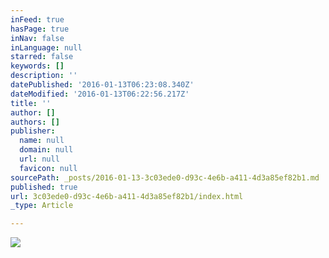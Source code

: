 ```yaml
---
inFeed: true
hasPage: true
inNav: false
inLanguage: null
starred: false
keywords: []
description: ''
datePublished: '2016-01-13T06:23:08.340Z'
dateModified: '2016-01-13T06:22:56.217Z'
title: ''
author: []
authors: []
publisher:
  name: null
  domain: null
  url: null
  favicon: null
sourcePath: _posts/2016-01-13-3c03ede0-d93c-4e6b-a411-4d3a85ef82b1.md
published: true
url: 3c03ede0-d93c-4e6b-a411-4d3a85ef82b1/index.html
_type: Article

---
```

![](https://the-grid-user-content.s3-us-west-2.amazonaws.com/a0303cd3-c659-4f5b-a14a-85ea0ddbdaa7.jpg)
